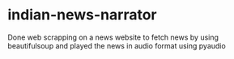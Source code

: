 # indian-news-narrator
Done web scrapping on a news website to fetch news by using beautifulsoup and played the news in audio format using pyaudio

